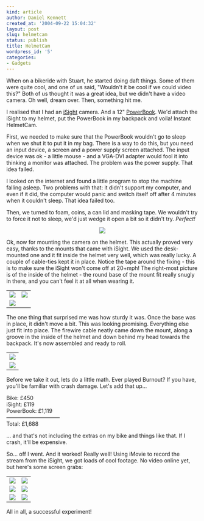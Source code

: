 ```yaml
---
kind: article
author: Daniel Kennett
created_at: '2004-09-22 15:04:32'
layout: post
slug: helmetcam
status: publish
title: HelmetCam
wordpress_id: '5'
categories:
- Gadgets
---
```


When on a bikeride with Stuart, he started doing daft things. Some of them were quite cool, and one of us said, "Wouldn't it be cool if we could video this?" Both of us thought it was a great idea, but we didn't have a video camera. Oh well, dream over. Then, something hit me.

I realised that I had an <a href="http://www.apple.com/isight/">iSight</a> camera. And a 12" <a href="http://www.apple.com/powerbook/index12.html">PowerBook</a>. We'd attach the iSight to my helmet, put the PowerBook in my backpack and voila! Instant HelmetCam. 

First, we needed to make sure that the PowerBook wouldn't go to sleep when we shut it to put it in my bag. There is a way to do this, but you need an input device, a screen and a power supply screen attached. The input device was ok - a little mouse - and a VGA-DVI adapter would fool it into thinking a monitor was attached. The problem was the power supply. That idea failed. 

I looked on the internet and found a little program to stop the machine falling asleep. Two problems with that: it didn't support my computer, and even if it did, the computer would panic and switch itself off after 4 minutes when it couldn't sleep. That idea failed too. 

Then, we turned to foam, coins, a can lid and masking tape. We wouldn't try to force it not to sleep, we'd just wedge it open a bit so it didn't try. <i>Perfect!</i>


<center><img src="http://ikennd.ac/pictures/powerbook_wedge.jpg"/></center>


Ok, now for mounting the camera on the helmet. This actually proved very easy, thanks to the mounts that came with iSight. We used the desk-mounted one and it fit inside the helmet very well, which was really lucky. A couple of cable-ties kept it in place. Notice the tape around the fixing - this is to make sure the iSight won't come off at 20+mph! The right-most picture is of the inside of the helmet - the round base of the mount fit really snugly in there, and you can't feel it at all when wearing it. 

<table border="0" cellspacing="10" cellpadding="0"><tr>
<td><img src="http://ikennd.ac/pictures/cam_desk.jpg"/></td>
<td><img src="http://ikennd.ac/pictures/helmet_halfdone.jpg"/></td></tr>
<tr><td><img src="http://ikennd.ac/pictures/helmet_inside.jpg"/></td></tr></table>


The one thing that surprised me was how sturdy it was. Once the base was in place, it didn't move a bit. This was looking promising. Everything else just fit into place. The firewire cable neatly came down the mount, along a groove in the inside of the helmet and down behind my head towards the backpack. It's now assembled and ready to roll.

<table border="0" cellspacing="10" cellpadding="0"><tr>
<td><img src="http://ikennd.ac/pictures/cam_back.jpg"/></td></tr>
<tr><td><img src="http://ikennd.ac/pictures/cam_head.jpg"/></td></tr></table>

Before we take it out, lets do a little math. Ever played Burnout? If you have, you'll be familiar with crash damage. Let's add that up...

Bike: £450  
iSight: £119  
PowerBook: £1,119  
——————————  
Total: £1,688  

... and that's not including the extras on my bike and things like that. If I crash, it'll be expensive. 

So... off I went. And it worked! Really well! Using iMovie to record the stream from the iSight, we got loads of cool footage. No video online yet, but here's some screen grabs:

<table border="0" cellspacing="10" cellpadding="0"><tr>
<td><img src="http://ikennd.ac/pictures/vid1.jpg"/></td>
<td><img src="http://ikennd.ac/pictures/vid2.jpg"/></td></tr>
<tr>
<td><img src="http://ikennd.ac/pictures/vid3.jpg"/></td>
<td><img src="http://ikennd.ac/pictures/vid4.jpg"/></td></tr><tr>
<td><img src="http://ikennd.ac/pictures/vid5.jpg"/></td>
<td><img src="http://ikennd.ac/pictures/vid6.jpg"/></td></tr>
</table>


All in all, a successful experiment! 